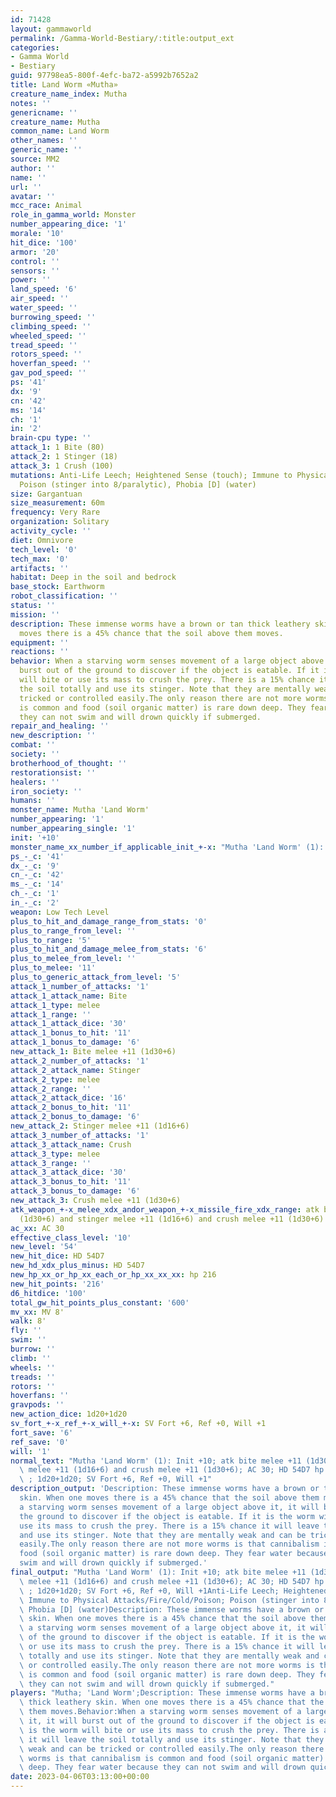 ```yaml
---
id: 71428
layout: gammaworld
permalink: /Gamma-World-Bestiary/:title:output_ext
categories:
- Gamma World
- Bestiary
guid: 97798ea5-800f-4efc-ba72-a5992b7652a2
title: Land Worm «Mutha»
creature_name_index: Mutha
notes: ''
genericname: ''
creature_name: Mutha
common_name: Land Worm
other_names: ''
generic_name: ''
source: MM2
author: ''
name: ''
url: ''
avatar: ''
mcc_race: Animal
role_in_gamma_world: Monster
number_appearing_dice: '1'
morale: '10'
hit_dice: '100'
armor: '20'
control: ''
sensors: ''
power: ''
land_speed: '6'
air_speed: ''
water_speed: ''
burrowing_speed: ''
climbing_speed: ''
wheeled_speed: ''
tread_speed: ''
rotors_speed: ''
hoverfan_speed: ''
gav_pod_speed: ''
ps: '41'
dx: '9'
cn: '42'
ms: '14'
ch: '1'
in: '2'
brain-cpu type: ''
attack_1: 1 Bite (80)
attack_2: 1 Stinger (18)
attack_3: 1 Crush (100)
mutations: Anti-Life Leech; Heightened Sense (touch); Immune to Physical Attacks/Fire/Cold/Poison;
  Poison (stinger into 8/paralytic), Phobia [D] (water)
size: Gargantuan
size_measurement: 60m
frequency: Very Rare
organization: Solitary
activity_cycle: ''
diet: Omnivore
tech_level: '0'
tech_max: '0'
artifacts: ''
habitat: Deep in the soil and bedrock
base_stock: Earthworm
robot_classification: ''
status: ''
mission: ''
description: These immense worms have a brown or tan thick leathery skin. When one
  moves there is a 45% chance that the soil above them moves.
equipment: ''
reactions: ''
behavior: When a starving worm senses movement of a large object above it, it will
  burst out of the ground to discover if the object is eatable. If it is the worm
  will bite or use its mass to crush the prey. There is a 15% chance it will leave
  the soil totally and use its stinger. Note that they are mentally weak and can be
  tricked or controlled easily.The only reason there are not more worms is that cannibalism
  is common and food (soil organic matter) is rare down deep. They fear water because
  they can not swim and will drown quickly if submerged.
repair_and_healing: ''
new_description: ''
combat: ''
society: ''
brotherhood_of_thought: ''
restorationsist: ''
healers: ''
iron_society: ''
humans: ''
monster_name: Mutha 'Land Worm'
number_appearing: '1'
number_appearing_single: '1'
init: '+10'
monster_name_xx_number_if_applicable_init_+-x: "Mutha 'Land Worm' (1): Init +10"
ps_-_c: '41'
dx_-_c: '9'
cn_-_c: '42'
ms_-_c: '14'
ch_-_c: '1'
in_-_c: '2'
weapon: Low Tech Level
plus_to_hit_and_damage_range_from_stats: '0'
plus_to_range_from_level: ''
plus_to_range: '5'
plus_to_hit_and_damage_melee_from_stats: '6'
plus_to_melee_from_level: ''
plus_to_melee: '11'
plus_to_generic_attack_from_level: '5'
attack_1_number_of_attacks: '1'
attack_1_attack_name: Bite
attack_1_type: melee
attack_1_range: ''
attack_1_attack_dice: '30'
attack_1_bonus_to_hit: '11'
attack_1_bonus_to_damage: '6'
new_attack_1: Bite melee +11 (1d30+6)
attack_2_number_of_attacks: '1'
attack_2_attack_name: Stinger
attack_2_type: melee
attack_2_range: ''
attack_2_attack_dice: '16'
attack_2_bonus_to_hit: '11'
attack_2_bonus_to_damage: '6'
new_attack_2: Stinger melee +11 (1d16+6)
attack_3_number_of_attacks: '1'
attack_3_attack_name: Crush
attack_3_type: melee
attack_3_range: ''
attack_3_attack_dice: '30'
attack_3_bonus_to_hit: '11'
attack_3_bonus_to_damage: '6'
new_attack_3: Crush melee +11 (1d30+6)
atk_weapon_+-x_melee_xdx_andor_weapon_+-x_missile_fire_xdx_range: atk bite melee +11
  (1d30+6) and stinger melee +11 (1d16+6) and crush melee +11 (1d30+6)
ac_xx: AC 30
effective_class_level: '10'
new_level: '54'
new_hit_dice: HD 54D7
new_hd_xdx_plus_minus: HD 54D7
new_hp_xx_or_hp_xx_each_or_hp_xx_xx_xx: hp 216
new_hit_points: '216'
d6_hitdice: '100'
total_gw_hit_points_plus_constant: '600'
mv_xx: MV 8'
walk: 8'
fly: ''
swim: ''
burrow: ''
climb: ''
wheels: ''
treads: ''
rotors: ''
hoverfans: ''
gravpods: ''
new_action_dice: 1d20+1d20
sv_fort_+-x_ref_+-x_will_+-x: SV Fort +6, Ref +0, Will +1
fort_save: '6'
ref_save: '0'
will: '1'
normal_text: "Mutha 'Land Worm' (1): Init +10; atk bite melee +11 (1d30+6) and stinger\
  \ melee +11 (1d16+6) and crush melee +11 (1d30+6); AC 30; HD 54D7 hp 216; MV 8'\
  \ ; 1d20+1d20; SV Fort +6, Ref +0, Will +1"
description_output: 'Description: These immense worms have a brown or tan thick leathery
  skin. When one moves there is a 45% chance that the soil above them moves.Behavior:When
  a starving worm senses movement of a large object above it, it will burst out of
  the ground to discover if the object is eatable. If it is the worm will bite or
  use its mass to crush the prey. There is a 15% chance it will leave the soil totally
  and use its stinger. Note that they are mentally weak and can be tricked or controlled
  easily.The only reason there are not more worms is that cannibalism is common and
  food (soil organic matter) is rare down deep. They fear water because they can not
  swim and will drown quickly if submerged.'
final_output: "Mutha 'Land Worm' (1): Init +10; atk bite melee +11 (1d30+6) and stinger\
  \ melee +11 (1d16+6) and crush melee +11 (1d30+6); AC 30; HD 54D7 hp 216; MV 8'\
  \ ; 1d20+1d20; SV Fort +6, Ref +0, Will +1Anti-Life Leech; Heightened Sense (touch);\
  \ Immune to Physical Attacks/Fire/Cold/Poison; Poison (stinger into 8/paralytic),\
  \ Phobia [D] (water)Description: These immense worms have a brown or tan thick leathery\
  \ skin. When one moves there is a 45% chance that the soil above them moves.Behavior:When\
  \ a starving worm senses movement of a large object above it, it will burst out\
  \ of the ground to discover if the object is eatable. If it is the worm will bite\
  \ or use its mass to crush the prey. There is a 15% chance it will leave the soil\
  \ totally and use its stinger. Note that they are mentally weak and can be tricked\
  \ or controlled easily.The only reason there are not more worms is that cannibalism\
  \ is common and food (soil organic matter) is rare down deep. They fear water because\
  \ they can not swim and will drown quickly if submerged."
players: "Mutha; 'Land Worm';Description: These immense worms have a brown or tan\
  \ thick leathery skin. When one moves there is a 45% chance that the soil above\
  \ them moves.Behavior:When a starving worm senses movement of a large object above\
  \ it, it will burst out of the ground to discover if the object is eatable. If it\
  \ is the worm will bite or use its mass to crush the prey. There is a 15% chance\
  \ it will leave the soil totally and use its stinger. Note that they are mentally\
  \ weak and can be tricked or controlled easily.The only reason there are not more\
  \ worms is that cannibalism is common and food (soil organic matter) is rare down\
  \ deep. They fear water because they can not swim and will drown quickly if submerged.|"
date: 2023-04-06T03:13:00+00:00
---
```

</br>